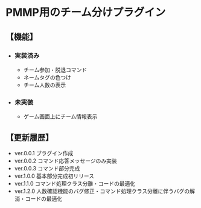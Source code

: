 # PMMP用のチーム分けプラグイン

## 【機能】

* ### 実装済み
  * チーム参加・脱退コマンド
  * ネームタグの色つけ
  * チーム人数の表示

* ### 未実装
  * ゲーム画面上にチーム情報表示

## 【更新履歴】

* ver.0.0.1 プラグイン作成
* ver.0.0.2 コマンド応答メッセージのみ実装
* ver.0.0.3 コマンド部分完成
* ver.1.0.0 基本部分完成初リリース
* ver.1.1.0 コマンド処理クラス分離・コードの最適化
* ver.1.2.0 人数確認機能のバグ修正・コマンド処理クラス分離に伴うバグの解消・コードの最適化

